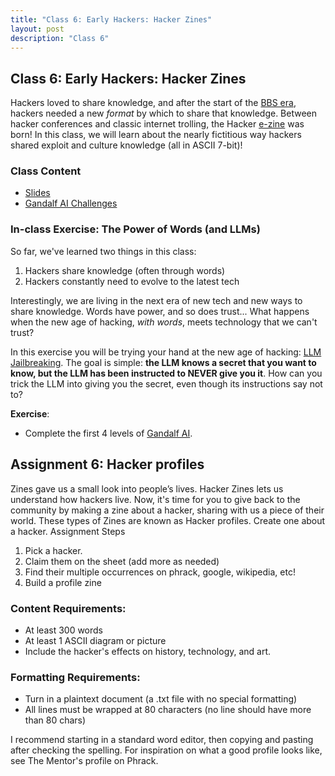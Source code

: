 ```yaml
---
title: "Class 6: Early Hackers: Hacker Zines"
layout: post
description: "Class 6"
---
```


## Class 6: Early Hackers: Hacker Zines
Hackers loved to share knowledge, and after the start of the [BBS era](./2025-02-10-class4.md), hackers needed a new _format_ by which to share that knowledge.
Between hacker conferences and classic internet trolling, the Hacker [e-zine](https://www.merriam-webster.com/dictionary/e-zine) was born! 
In this class, we will learn about the nearly fictitious way hackers shared exploit and culture knowledge (all in ASCII 7-bit)!

### Class Content
- [Slides](https://docs.google.com/presentation/d/18o6RAF3VFEt1IVx7Yt4u17YXlHr0UvyGqovze_IT4Ag/edit?usp=sharing)
- [Gandalf AI Challenges](https://gandalf.lakera.ai)


### In-class Exercise: The Power of Words (and LLMs)
So far, we've learned two things in this class:
1. Hackers share knowledge (often through words)
2. Hackers constantly need to evolve to the latest tech

Interestingly, we are living in the next era of new tech and new ways to share knowledge. 
Words have power, and so does trust... 
What happens when the new age of hacking, _with words_, meets technology that we can't trust? 

In this exercise you will be trying your hand at the new age of hacking: [LLM Jailbreaking](https://jailbreaking-llms.github.io/). 
The goal is simple: **the LLM knows a secret that you want to know, but the LLM has been instructed to NEVER give you it**.
How can you trick the LLM into giving you the secret, even though its instructions say not to? 

**Exercise**:
- Complete the first 4 levels of [Gandalf AI](https://gandalf.lakera.ai). 


## Assignment 6: Hacker profiles
Zines gave us a small look into people’s lives. Hacker Zines lets us understand how hackers live. Now, it's time for you to give back to the community by making a zine about a hacker, sharing with us a piece of their world. These types of Zines are known as Hacker profiles. Create one about a hacker.
Assignment Steps

1. Pick a hacker.
2. Claim them on the sheet (add more as needed)
3. Find their multiple occurrences on phrack, google, wikipedia, etc!
4. Build a profile zine
### Content Requirements:
- At least 300 words
- At least 1 ASCII diagram or picture
- Include the hacker's effects on history, technology, and art. 

### Formatting Requirements:
- Turn in a plaintext document (a .txt file with no special formatting)
- All lines must be wrapped at 80 characters (no line should have more than 80 chars)

I recommend starting in a standard word editor, then copying and pasting after checking the spelling. For inspiration on what a good profile looks like, see The Mentor's profile on Phrack.

